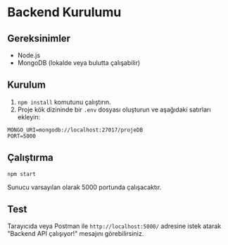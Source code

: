 # Backend Kurulumu

## Gereksinimler
- Node.js
- MongoDB (lokalde veya bulutta çalışabilir)

## Kurulum
1. `npm install` komutunu çalıştırın.
2. Proje kök dizininde bir `.env` dosyası oluşturun ve aşağıdaki satırları ekleyin:

```
MONGO_URI=mongodb://localhost:27017/projeDB
PORT=5000
```

## Çalıştırma

```
npm start
```

Sunucu varsayılan olarak 5000 portunda çalışacaktır.

## Test

Tarayıcıda veya Postman ile `http://localhost:5000/` adresine istek atarak "Backend API çalışıyor!" mesajını görebilirsiniz. 